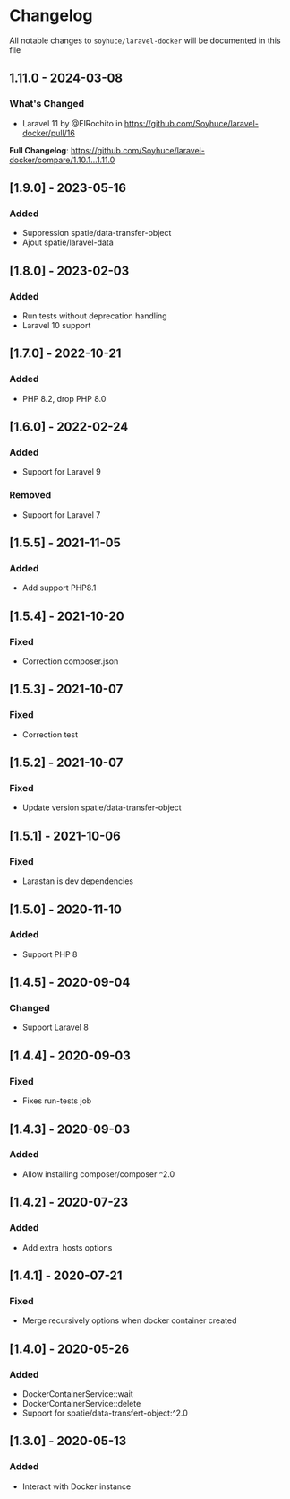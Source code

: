 # Changelog

All notable changes to `soyhuce/laravel-docker` will be documented in this file

## 1.11.0 - 2024-03-08

### What's Changed

* Laravel 11 by @ElRochito in https://github.com/Soyhuce/laravel-docker/pull/16

**Full Changelog**: https://github.com/Soyhuce/laravel-docker/compare/1.10.1...1.11.0

## [1.9.0] - 2023-05-16

### Added

- Suppression spatie/data-transfer-object
- Ajout spatie/laravel-data

## [1.8.0] - 2023-02-03

### Added

- Run tests without deprecation handling
- Laravel 10 support

## [1.7.0] - 2022-10-21

### Added

- PHP 8.2, drop PHP 8.0

## [1.6.0] - 2022-02-24

### Added

- Support for Laravel 9

### Removed

- Support for Laravel 7

## [1.5.5] - 2021-11-05

### Added

- Add support PHP8.1

## [1.5.4] - 2021-10-20

### Fixed

- Correction composer.json

## [1.5.3] - 2021-10-07

### Fixed

- Correction test

## [1.5.2] - 2021-10-07

### Fixed

- Update version spatie/data-transfer-object

## [1.5.1] - 2021-10-06

### Fixed

- Larastan is dev dependencies

## [1.5.0] - 2020-11-10

### Added

- Support PHP 8

## [1.4.5] - 2020-09-04

### Changed

- Support Laravel 8

## [1.4.4] - 2020-09-03

### Fixed

- Fixes run-tests job

## [1.4.3] - 2020-09-03

### Added

- Allow installing composer/composer ^2.0

## [1.4.2] - 2020-07-23

### Added

- Add extra_hosts options

## [1.4.1] - 2020-07-21

### Fixed

- Merge recursively options when docker container created

## [1.4.0] - 2020-05-26

### Added

- DockerContainerService::wait
- DockerContainerService::delete
- Support for spatie/data-transfert-object:^2.0

## [1.3.0] - 2020-05-13

### Added

- Interact with Docker instance
